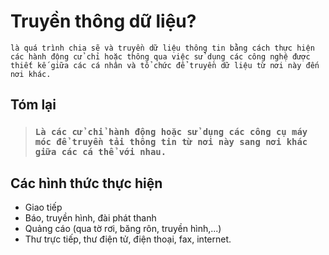 # Truyền thông dữ liệu?
  `là quá trình chia sẽ và truyền dữ liệu thông tin bằng cách thực hiện các hành động cử chỉ hoặc thông qua việc sử dụng các công nghệ được thiết kế giữa các cá nhân và tổ chức để truyền dữ liệu từ nơi này đến nơi khác.`
  ## Tóm lại
  > ### `Là các cử chỉ hành động hoặc sử dụng các công cụ máy móc để truyền tải thông tin từ nơi này sang nơi khác giữa các cá thể với nhau.`

## Các hình thức thực hiện
- Giao tiếp
- Báo, truyền hình, đài phát thanh
- Quảng cáo (qua tờ rơi, băng rôn, truyền hình,...)
- Thư trực tiếp, thư điện tử, điện thoại, fax, internet.